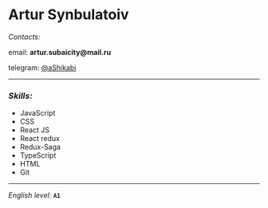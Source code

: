 # Artur Synbulatoiv

_Contacts:_

email: __artur.subaicity@mail.ru__

telegram: [@aShikabi](https://t.me/aShikabi)
___
### _Skills:_

* JavaScript
* CSS
* React JS
* React redux
* Redux-Saga
* TypeScript
* HTML
* Git
___
_English level:_ __`A1`__
